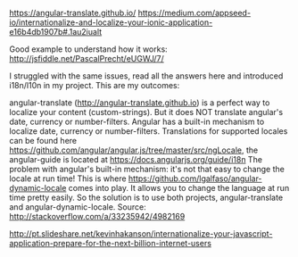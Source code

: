 https://angular-translate.github.io/
https://medium.com/appseed-io/internationalize-and-localize-your-ionic-application-e16b4db1907b#.1au2iualt

Good example to understand how it works:
http://jsfiddle.net/PascalPrecht/eUGWJ/7/


I struggled with the same issues, read all the answers here and introduced i18n/l10n in my project. This are my outcomes:

angular-translate (http://angular-translate.github.io) is a perfect way to localize your content (custom-strings). But it does NOT translate angular's date, currency or number-filters.
Angular has a built-in mechanism to localize date, currency or number-filters. Translations for supported locales can be found here https://github.com/angular/angular.js/tree/master/src/ngLocale, the angular-guide is located at https://docs.angularjs.org/guide/i18n
The problem with angular's built-in mechanism: it's not that easy to change the locale at run time! This is where https://github.com/lgalfaso/angular-dynamic-locale comes into play. It allows you to change the language at run time pretty easily.
So the solution is to use both projects, angular-translate and angular-dynamic-locale.
Source: http://stackoverflow.com/a/33235942/4982169

http://pt.slideshare.net/kevinhakanson/internationalize-your-javascript-application-prepare-for-the-next-billion-internet-users